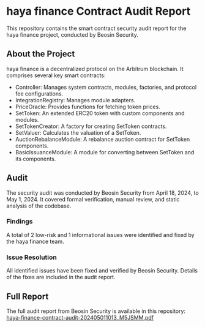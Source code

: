 # haya finance Contract Audit Report

This repository contains the smart contract security audit report for the haya finance project, conducted by Beosin Security.

## About the Project

haya finance is a decentralized protocol on the Arbitrum blockchain. It comprises several key smart contracts:

- Controller: Manages system contracts, modules, factories, and protocol fee configurations.
- IntegrationRegistry: Manages module adapters.
- PriceOracle: Provides functions for fetching token prices.
- SetToken: An extended ERC20 token with custom components and modules.
- SetTokenCreator: A factory for creating SetToken contracts.
- SetValuer: Calculates the valuation of a SetToken.
- AuctionRebalanceModule: A rebalance auction contract for SetToken components.
- BasicIssuanceModule: A module for converting between SetToken and its components.

## Audit

The security audit was conducted by Beosin Security from April 18, 2024, to May 1, 2024. It covered formal verification, manual review, and static analysis of the codebase.

### Findings

A total of 2 low-risk and 1 informational issues were identified and fixed by the haya finance team.

### Issue Resolution

All identified issues have been fixed and verified by Beosin Security. Details of the fixes are included in the audit report.

## Full Report

The full audit report from Beosin Security is available in this repository: [haya-finance-contract-audit-202405011013_M5JSMM.pdf](https://beosin.com/audits/haya-finance_202405011013.pdf)

